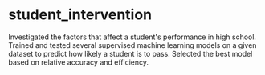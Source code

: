 # student_intervention
Investigated the factors that affect a student's performance in high school. Trained and tested several supervised machine learning models on a given dataset to predict how likely a student is to pass. Selected the best model based on relative accuracy and efficiency.
